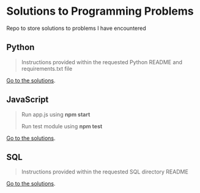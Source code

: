 # Solutions to Programming Problems
Repo to store solutions to problems I have encountered 

## Python
> Instructions provided within the requested Python README and requirements.txt file

[Go to the solutions](Python).

## JavaScript
> Run app.js using **npm start** 
> 
> Run test module using **npm test** 

[Go to the solutions](JavaScript).

## SQL
> Instructions provided within the requested SQL directory README

[Go to the solutions](MySQL).
